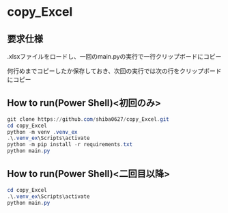 # copy_Excel
## 要求仕様
.xlsxファイルをロードし、一回のmain.pyの実行で一行クリップボードにコピー

何行めまでコピーしたか保存しておき、次回の実行では次の行をクリップボードにコピー

## How to run(Power Shell)<初回のみ>
```PowerShell
git clone https://github.com/shiba0627/copy_Excel.git
cd copy_Excel
python -m venv .venv_ex
.\.venv_ex\Scripts\activate 
python -m pip install -r requirements.txt 
python main.py
```
## How to run(Power Shell)<二回目以降>
```PowerShell
cd copy_Excel
.\.venv_ex\Scripts\activate 
python main.py
```
